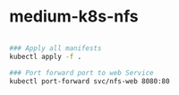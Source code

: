 # medium-k8s-nfs

```bash

### Apply all manifests
kubectl apply -f .

### Port forward port to web Service
kubectl port-forward svc/nfs-web 8080:80

```
